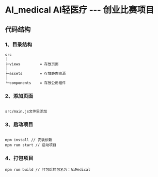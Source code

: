 # AI_medical AI轻医疗 --- 创业比赛项目

## 代码结构

### 1、目录结构

```
src
│
├─views         = 存放页面
│
├─assets        = 存放静态资源
│  
└─components    = 存放公用组件
```


### 2、添加页面

```

src/main.js文件里添加

```


### 3、启动项目

```

npm install // 安装依赖
npm run start // 启动项目

```

### 4、打包项目

```
npm run build // 打包后的包名为：AiMedical

```